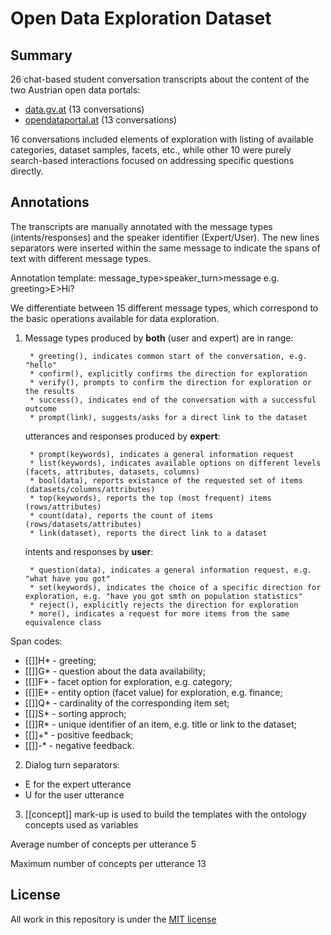 # Open Data Exploration Dataset

## Summary

26 chat-based student conversation transcripts about the content of the two Austrian open data portals:

* [data.gv.at](https://www.data.gv.at) (13 conversations)
* [opendataportal.at](https://www.opendataportal.at) (13 conversations)


16 conversations included elements of exploration with listing of available categories, dataset samples, facets, etc., while other 10 were purely search-based interactions focused on addressing specific questions directly.


## Annotations

The transcripts are manually annotated with the message types (intents/responses) and the speaker identifier (Expert/User). The new lines separators were inserted within the same message to indicate the spans of text with different message types.


Annotation template: message_type>speaker_turn>message
e.g. greeting>E>Hi?

We differentiate between 15 different message types, which correspond to the basic  operations available for data exploration.

1. Message types produced by **both** (user and expert) are in range:
   
        * greeting(), indicates common start of the conversation, e.g. "hello"
        * confirm(), explicitly confirms the direction for exploration
        * verify(), prompts to confirm the direction for exploration or the results
        * success(), indicates end of the conversation with a successful outcome
        * prompt(link), suggests/asks for a direct link to the dataset

    utterances and responses produced by **expert**:

        * prompt(keywords), indicates a general information request
        * list(keywords), indicates available options on different levels (facets, attributes, datasets, columns)
        * bool(data), reports existance of the requested set of items (datasets/columns/attributes)
        * top(keywords), reports the top (most frequent) items (rows/attributes)
        * count(data), reports the count of items (rows/datasets/attributes)
        * link(dataset), reports the direct link to a dataset


    intents and responses by **user**:
    
        * question(data), indicates a general information request, e.g. "what have you got"
        * set(keywords), indicates the choice of a specific direction for exploration, e.g. "have you got smth on population statistics"
        * reject(), explicitly rejects the direction for exploration
        * more(), indicates a request for more items from the same equivalence class


Span codes:

* [[]]H* - greeting;
* [[]]G* - question about the data availability;
* [[]]F* - facet option for exploration, e.g. category;
* [[]]E* - entity option (facet value) for exploration, e.g. finance;
* [[]]Q* - cardinality of the corresponding item set;
* [[]]S* - sorting approch;
* [[]]R* - unique identifier of an item, e.g. title or link to the dataset;
* [[]]+* - positive feedback;
* [[]]-* - negative feedback.


2. Dialog turn separators:

* E for the expert utterance
* U for the user utterance

3. [[concept]] mark-up is used to build the templates with the ontology concepts used as variables

Average number of concepts per utterance 5

Maximum number of concepts per utterance 13


## License  
  
All work in this repository is under the [MIT license](LICENSE)
